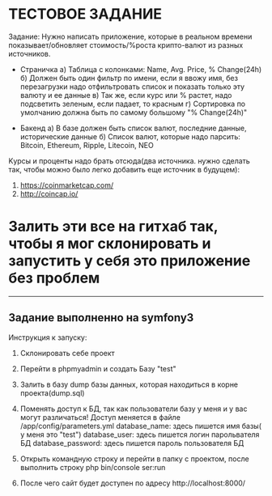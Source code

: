 ТЕСТОВОЕ ЗАДАНИЕ
============================
3адание:
Нужно написать приложение, которые в реальном времени показывает/обновляет стоимость/%роста крипто-валют из разных источников.

* Страничка
а) Таблица с колонками: Name, Avg. Price, % Change(24h)
б) Должен быть один фильтр по имени, если я ввожу имя, без перезагрузки надо отфильтровать список и показать только эту валюту и ее данные
в) Так же, если курс или % растет, надо подсветить зеленым, если падает, то красным 
г) Сортировка по умолчанию должна быть по самому большому "% Change(24h)"

* Бакенд
а) В базе должен быть список валют, последние данные, исторические данные
б) Список валют, которые надо парсить: Bitcoin, Ethereum, Ripple, Litecoin, NEO

Kурсы и проценты надо брать отсюда(два источника. нужно сделать так, чтобы можно было легко добавить еще источник в будущем): 
1. https://coinmarketcap.com/
2. http://coincap.io/

Залить эти все на гитхаб так, чтобы я мог склонировать и запустить у себя это приложение без проблем
=================================

-------------------------------
Задание выполненно на symfony3
-------------------------------

Инструкция к запуску:
1) Склонировать себе проект

2) Перейти в phpmyadmin и создать Базу "test"

3) Залить в базу dump базы данных, которая находиться в корне проекта(dump.sql)

4) Поменять доступ к БД, так как пользователи базу у меня и у вас могут различаться!
Доступ меняется в файле /app/config/parameters.yml
database_name: здесь пишется имя базы( у меня это "test")
database_user: здесь пишется логин парольвателя БД
database_password: здесь пишется пароль пользователя БД

5) Открыть командную строку и перейти в папку с проектом, после выполнить строку
php bin/console ser:run

6) После чего сайт будет доступен по адресу http://localhost:8000/
